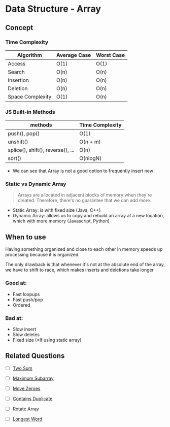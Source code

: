 # Data Structure - Array

## Concept

### Time Complexity

| Algorithm        | Average Case | Worst Case |
| ---------------- | ------------ | ---------- |
| Access           | O(1)         | O(1)       |
| Search           | O(n)         | O(n)       |
| Insertion        | O(n)         | O(n)       |
| Deletion         | O(n)         | O(n)       |
| Space Complexity | O(1)         | O(n)       |

### JS Built-in Methods

| methods                           | Time Complexity |
| --------------------------------- | --------------- |
| push(), pop()                     | O(1)            |
| unshift()                         | O(n + m)        |
| splice(), shift(), reverse(), ... | O(n)            |
| sort()                            | O(nlogN)        |

- We can see that Array is not a good option to frequently insert new

### Static vs Dynamic Array

> Arrays are allocated in adjacent blocks of memory when they're created. Therefore, there's no guarantee that we can add more.

- Static Array: is with fixed size (Java, C++)
- Dynamic Array: allows us to copy and rebuild an array at a new location, which with more memory (Javascript, Python)

## When to use

Having something organized and close to each other in memory speeds up processing because it is organized.

The only drawback is that whenever it's not at the absolute end of the array, we have to shift to race, which makes inserts and deletions take longer

### Good at:

- Fast loopups
- Fast push/pop
- Ordered

### Bad at:

- Slow insert
- Slow deletes
- Fixed size (\*If using static array)

## Related Questions

- [ ] [Two Sum](https://leetcode.com/problems/two-sum/description/)

- [ ] [Maximum Subarray](https://leetcode.com/problems/maximum-subarray/description/)

- [ ] [Move Zeroes](https://leetcode.com/problems/move-zeroes/description/)

- [ ] [Contains Duplicate](https://leetcode.com/problems/contains-duplicate/description/)

- [ ] [Rotate Array](https://leetcode.com/problems/rotate-array/description/)

- [ ] [Longest Word](https://coderbyte.com/information/Longest%20Word)
